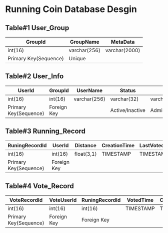 # Running Coin Database Desgin

## Table#1 User_Group

| GroupId               | GroupName    | MetaData      |
| --------------------- | ------------ | ------------- |
| int(16)               | varchar(256) | varchar(2000) |
| Primary Key(Sequence) | Unique       |               |

## Table#2 User_Info

| UserId                | GroupId     | UserName     | Status          | Role         | Coins      | Icon | TotalDistance | MetaData      |
| --------------------- | ----------- | ------------ | --------------- | ------------ | ---------- | ---- | ------------- | ------------- |
| int(16)               | int(16)     | varchar(256) | varchar(32)     | varchar(32)  | int(16)    | blob | float(9,1)    | varchar(2000) |
| Primary Key(Sequence) | Foreign Key |              | Active/Inactive | Admin/Member | Default  0 |      |               |               |

## Table#3 Running_Record

| RuningRecordId        | UserId      | Distance   | CreationTime | LastVotedTime | Status                            | Score  | SettledTime | EarnedCoins | Comments     | Evidence |
| --------------------- | ----------- | ---------- | ------------ | ------------- | --------------------------------- | ------ | ----------- | ----------- | ------------ | -------- |
| int(16)               | int(16)     | float(3,1) | TIMESTAMP    | TIMESTAMP     | varchar(32)                       | int(4) | TIMESTAMP   | int(16)     | varchar(256) | blob     |
| Primary Key(Sequence) | Foreign Key |            |              |               | Submitted/Expired/Rejected/Passed |        |             |             |              |          |

## Table#4 Vote_Record

| VoteRecordId          | VoteUserId  | RuningRecordId | VotedTime | CanceledTime | Status         | Score  | Comments    |
| --------------------- | ----------- | -------------- | --------- | ------------ | -------------- | ------ | ----------- |
| int(16)               | int(16)     | int(16)        | TIMESTAMP | TIMESTAMP    | varchar(32)    | int(4) | varchar(32) |
| Primary Key(Sequence) | Foreign Key | Foreign Key    |           |              | Voted/Canceled | 1 / -1 |             |

